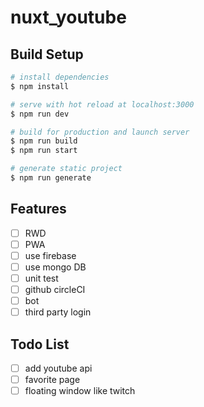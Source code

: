 # nuxt_youtube

## Build Setup

```bash
# install dependencies
$ npm install

# serve with hot reload at localhost:3000
$ npm run dev

# build for production and launch server
$ npm run build
$ npm run start

# generate static project
$ npm run generate
```
## Features

- [ ] RWD
- [ ] PWA
- [ ] use firebase
- [ ] use mongo DB
- [ ] unit test
- [ ] github circleCI
- [ ] bot
- [ ] third party login

## Todo List

- [ ] add youtube api
- [ ] favorite page
- [ ] floating window like twitch
